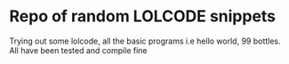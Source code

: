 # Repo of random LOLCODE snippets
Trying out some lolcode, all the basic programs i.e hello world, 99 bottles. All have been tested and compile fine
